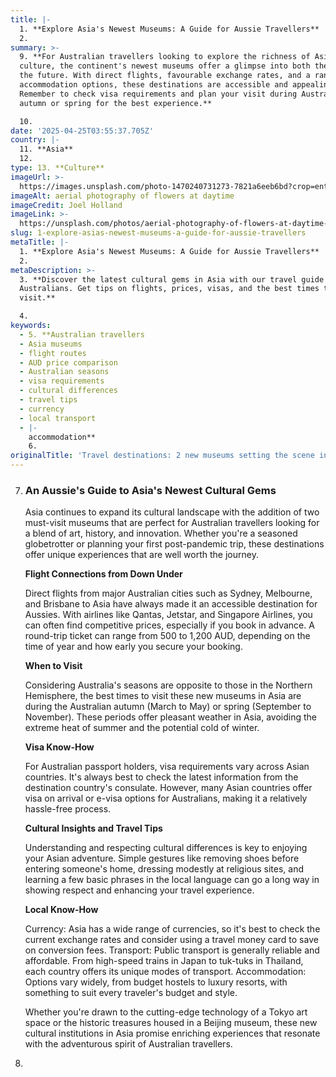 ```yaml
---
title: |-
  1. **Explore Asia's Newest Museums: A Guide for Aussie Travellers**
  2.
summary: >-
  9. **For Australian travellers looking to explore the richness of Asian
  culture, the continent's newest museums offer a glimpse into both the past and
  the future. With direct flights, favourable exchange rates, and a range of
  accommodation options, these destinations are accessible and appealing.
  Remember to check visa requirements and plan your visit during Australia's
  autumn or spring for the best experience.**

  10.
date: '2025-04-25T03:55:37.705Z'
country: |-
  11. **Asia**
  12.
type: 13. **Culture**
imageUrl: >-
  https://images.unsplash.com/photo-1470240731273-7821a6eeb6bd?crop=entropy&cs=tinysrgb&fit=max&fm=jpg&ixid=M3w3Mzk5OTB8MHwxfHNlYXJjaHwxfHwxMS4lMjAqKkFzaWEqKiUwQTEyLiUyMDEzLiUyMCoqQ3VsdHVyZSoqJTIwdHJhdmVsJTIwbGFuZHNjYXBlfGVufDB8MHx8fDE3NDU1NTMzMzd8MA&ixlib=rb-4.0.3&q=80&w=1080
imageAlt: aerial photography of flowers at daytime
imageCredit: Joel Holland
imageLink: >-
  https://unsplash.com/photos/aerial-photography-of-flowers-at-daytime-TRhGEGdw-YY
slug: 1-explore-asias-newest-museums-a-guide-for-aussie-travellers
metaTitle: |-
  1. **Explore Asia's Newest Museums: A Guide for Aussie Travellers**
  2.
metaDescription: >-
  3. **Discover the latest cultural gems in Asia with our travel guide for
  Australians. Get tips on flights, prices, visas, and the best times to
  visit.**

  4.
keywords:
  - 5. **Australian travellers
  - Asia museums
  - flight routes
  - AUD price comparison
  - Australian seasons
  - visa requirements
  - cultural differences
  - travel tips
  - currency
  - local transport
  - |-
    accommodation**
    6.
originalTitle: 'Travel destinations: 2 new museums setting the scene in Asia - ArtsHub'
---
```

7. ### **An Aussie's Guide to Asia's Newest Cultural Gems**

   Asia continues to expand its cultural landscape with the addition of two must-visit museums that are perfect for Australian travellers looking for a blend of art, history, and innovation. Whether you're a seasoned globetrotter or planning your first post-pandemic trip, these destinations offer unique experiences that are well worth the journey.

   **Flight Connections from Down Under**

   Direct flights from major Australian cities such as Sydney, Melbourne, and Brisbane to Asia have always made it an accessible destination for Aussies. With airlines like Qantas, Jetstar, and Singapore Airlines, you can often find competitive prices, especially if you book in advance. A round-trip ticket can range from 500 to 1,200 AUD, depending on the time of year and how early you secure your booking.

   **When to Visit**

   Considering Australia's seasons are opposite to those in the Northern Hemisphere, the best times to visit these new museums in Asia are during the Australian autumn (March to May) or spring (September to November). These periods offer pleasant weather in Asia, avoiding the extreme heat of summer and the potential cold of winter.

   **Visa Know-How**

   For Australian passport holders, visa requirements vary across Asian countries. It's always best to check the latest information from the destination country's consulate. However, many Asian countries offer visa on arrival or e-visa options for Australians, making it a relatively hassle-free process.

   **Cultural Insights and Travel Tips**

   Understanding and respecting cultural differences is key to enjoying your Asian adventure. Simple gestures like removing shoes before entering someone's home, dressing modestly at religious sites, and learning a few basic phrases in the local language can go a long way in showing respect and enhancing your travel experience.

   **Local Know-How**

   Currency: Asia has a wide range of currencies, so it's best to check the current exchange rates and consider using a travel money card to save on conversion fees.
   Transport: Public transport is generally reliable and affordable. From high-speed trains in Japan to tuk-tuks in Thailand, each country offers its unique modes of transport.
   Accommodation: Options vary widely, from budget hostels to luxury resorts, with something to suit every traveler's budget and style.

   Whether you're drawn to the cutting-edge technology of a Tokyo art space or the historic treasures housed in a Beijing museum, these new cultural institutions in Asia promise enriching experiences that resonate with the adventurous spirit of Australian travellers.
8.

